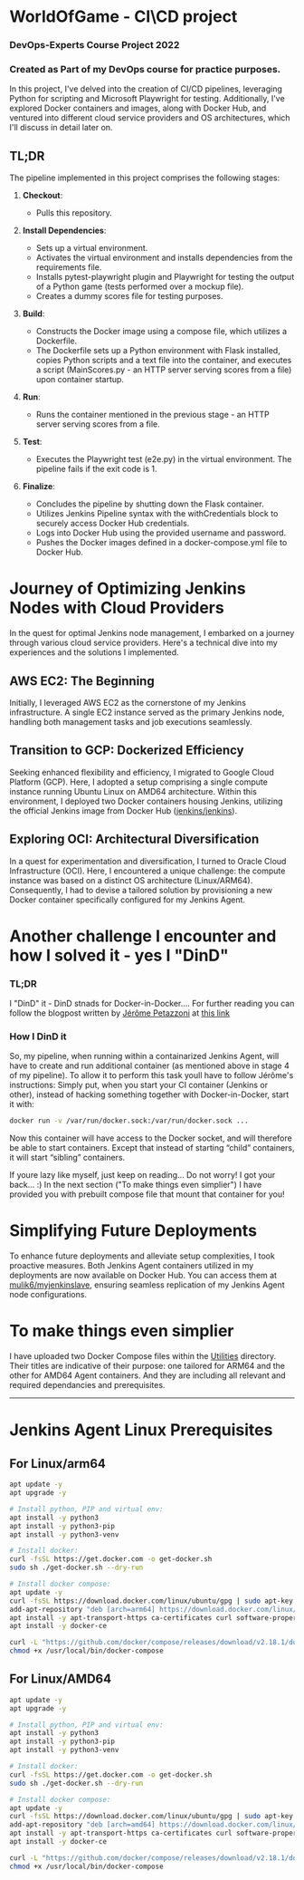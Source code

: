 # WorldOfGame - CI\CD project

### DevOps-Experts Course Project 2022
### Created as Part of my DevOps course for practice purposes.

In this project, I've delved into the creation of CI/CD pipelines, leveraging Python for scripting and Microsoft Playwright for testing. 
Additionally, I've explored Docker containers and images, along with Docker Hub, and ventured into different cloud service providers and OS architectures, which I'll discuss in detail later on.

## TL;DR

The pipeline implemented in this project comprises the following stages:

1. **Checkout**:
    - Pulls this repository.

2. **Install Dependencies**:
    - Sets up a virtual environment.
    - Activates the virtual environment and installs dependencies from the requirements file.
    - Installs pytest-playwright plugin and Playwright for testing the output of a Python game (tests performed over a mockup file).
    - Creates a dummy scores file for testing purposes.

3. **Build**:
    - Constructs the Docker image using a compose file, which utilizes a Dockerfile.
    - The Dockerfile sets up a Python environment with Flask installed, copies Python scripts and a text file into the container, and executes a script (MainScores.py - an HTTP server serving scores from a file) upon container startup.

4. **Run**:
    - Runs the container mentioned in the previous stage - an HTTP server serving scores from a file.

5. **Test**:
    - Executes the Playwright test (e2e.py) in the virtual environment. The pipeline fails if the exit code is 1.

6. **Finalize**:
    - Concludes the pipeline by shutting down the Flask container.
    - Utilizes Jenkins Pipeline syntax with the withCredentials block to securely access Docker Hub credentials.
    - Logs into Docker Hub using the provided username and password.
    - Pushes the Docker images defined in a docker-compose.yml file to Docker Hub.


# Journey of Optimizing Jenkins Nodes with Cloud Providers

In the quest for optimal Jenkins node management, I embarked on a journey through various cloud service providers. Here's a technical dive into my experiences and the solutions I implemented.

## AWS EC2: The Beginning

Initially, I leveraged AWS EC2 as the cornerstone of my Jenkins infrastructure. A single EC2 instance served as the primary Jenkins node, handling both management tasks and job executions seamlessly.

## Transition to GCP: Dockerized Efficiency

Seeking enhanced flexibility and efficiency, I migrated to Google Cloud Platform (GCP). Here, I adopted a setup comprising a single compute instance running Ubuntu Linux on AMD64 architecture. Within this environment, I deployed two Docker containers housing Jenkins, utilizing the official Jenkins image from Docker Hub ([jenkins/jenkins](https://hub.docker.com/r/jenkins/jenkins)). 

## Exploring OCI: Architectural Diversification

In a quest for experimentation and diversification, I turned to Oracle Cloud Infrastructure (OCI). Here, I encountered a unique challenge: the compute instance was based on a distinct OS architecture (Linux/ARM64). Consequently, I had to devise a tailored solution by provisioning a new Docker container specifically configured for my Jenkins Agent.

# Another challenge I encounter and how I solved it - yes I "DinD"

### TL;DR 
I "DinD" it - DinD stnads for Docker-in-Docker....
For further reading you can follow the blogpost written by [Jérôme Petazzoni](https://github.com/jpetazzo) at [this link](https://jpetazzo.github.io/2015/09/03/do-not-use-docker-in-docker-for-ci/)

### How I DinD it
So, my pipeline, when running within a containarized Jenkins Agent, will have to create and run additional container (as mentioned above in stage 4 of my pipeline).
To allow it to perform this task youll have to follow Jérôme's instructions:
Simply put, when you start your CI container (Jenkins or other), instead of hacking something together with Docker-in-Docker, start it with:
```bash
docker run -v /var/run/docker.sock:/var/run/docker.sock ...
```
Now this container will have access to the Docker socket, and will therefore be able to start containers. 
Except that instead of starting “child” containers, it will start “sibling” containers.

If youre lazy like myself, just keep on reading... Do not worry! I got your back... :)
In the next section ("To make things even simplier") I have provided you with prebuilt compose file that mount that container for you!

# Simplifying Future Deployments

To enhance future deployments and alleviate setup complexities, I took proactive measures. 
Both Jenkins Agent containers utilized in my deployments are now available on Docker Hub. 
You can access them at [mulik6/myjenkinslave](https://hub.docker.com/r/mulik6/myjenkinslave/tags), ensuring seamless replication of my Jenkins Agent node configurations.

# To make things even simplier
I have uploaded two Docker Compose files within the [Utilities](https://github.com/Mulik6/WorldOfGame/tree/master/Utilities) directory. 
Their titles are indicative of their purpose: one tailored for ARM64 and the other for AMD64 Agent containers. 
And they are including all relevant and required dependancies and prerequisites.

--------

# Jenkins Agent Linux Prerequisites
## For Linux/arm64

```bash
apt update -y
apt upgrade -y

# Install python, PIP and virtual env:
apt install -y python3
apt install -y python3-pip
apt install -y python3-venv

# Install docker:
curl -fsSL https://get.docker.com -o get-docker.sh
sudo sh ./get-docker.sh --dry-run

# Install docker compose:
apt update -y
curl -fsSL https://download.docker.com/linux/ubuntu/gpg | sudo apt-key add -
add-apt-repository "deb [arch=arm64] https://download.docker.com/linux/ubuntu focal stable"
apt install -y apt-transport-https ca-certificates curl software-properties-common
apt install -y docker-ce

curl -L "https://github.com/docker/compose/releases/download/v2.18.1/docker-compose-$(uname -s)-$(uname -m)" -o /usr/local/bin/docker-compose
chmod +x /usr/local/bin/docker-compose
```
## For Linux/AMD64
```bash
apt update -y
apt upgrade -y

# Install python, PIP and virtual env:
apt install -y python3
apt install -y python3-pip
apt install -y python3-venv

# Install docker:
curl -fsSL https://get.docker.com -o get-docker.sh
sudo sh ./get-docker.sh --dry-run

# Install docker compose:
apt update -y
curl -fsSL https://download.docker.com/linux/ubuntu/gpg | sudo apt-key add -
add-apt-repository "deb [arch=amd64] https://download.docker.com/linux/ubuntu focal stable"
apt install -y apt-transport-https ca-certificates curl software-properties-common
apt install -y docker-ce

curl -L "https://github.com/docker/compose/releases/download/v2.18.1/docker-compose-$(uname -s)-$(uname -m)" -o /usr/local/bin/docker-compose
chmod +x /usr/local/bin/docker-compose
```
